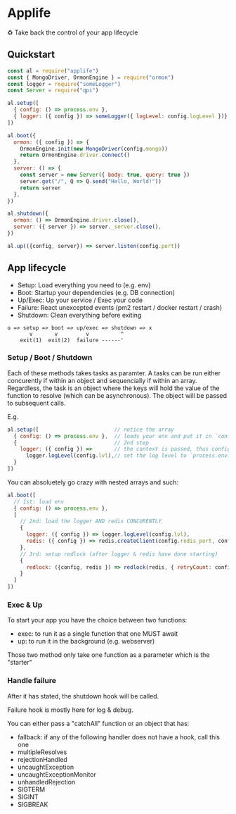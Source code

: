 # Applife

♻️ Take back the control of your app lifecycle

## Quickstart


```js
const al = require("applife")
const { MongoDriver, OrmonEngine } = require("ormon")
const logger = require("someLogger")
const Server = require("qpi")

al.setup([
  { config: () => process.env },
  { logger: ({ config }) => someLogger({ logLevel: config.logLevel })}
])

al.boot({
  ormon: ({ config }) => {
    OrmonEngine.init(new MongoDriver(config.mongo))
    return OrmonEngine.driver.connect()
  },
  server: () => {
    const server = new Server({ body: true, query: true })
    server.get("/", Q => Q.send("Hello, World!"))
    return server
  },
})

al.shutdown({
  ormon: () => OrmonEngine.driver.close(),
  server: ({ server }) => server._server.close(),
})

al.up(({config, server}) => server.listen(config.port))
```

## App lifecycle

- Setup: Load everything you need to (e.g. env)
- Boot: Startup your dependencies (e.g. DB connection)
- Up/Exec: Up your service / Exec your code
- Failure: React unexcepted events (pm2 restart / docker restart / crash)
- Shutdown: Clean everything before exiting

```
o => setup => boot => up/exec => shutdown => x
       v       v         v          ^
    exit(1)  exit(2)  failure ------'
```

### Setup / Boot / Shutdown

Each of these methods takes tasks as paramter.
A tasks can be run either concurently if within an object and sequencially if
within an array.
Regardless, the task is an object where the keys will hold the value of the
function to resolve (which can be asynchronous).
The object will be passed to subsequent calls.


E.g.
```js
al.setup([                        // notice the array
  { config: () => process.env },  // loads your env and put it in `config`
  {                               // 2nd step
    logger: ({ config }) =>       // the context is passed, thus config is available
      logger.logLevel(config.lvl),// set the log level to `process.env.lvl`)
  }
])
```

You can absoluetely go crazy with nested arrays and such:
```js
al.boot([
  // 1st: load env
  { config: () => process.env },
  [
    // 2nd: load the logger AND redis CONCURENTLY
    {
      logger: ({ config }) => logger.logLevel(config.lvl),
      redis: ({ config }) => redis.createClient(config.redis_port, config.redis_url)
    },
    // 3rd: setup redlock (after logger & redis have done starting)
    {
      redlock: ({config, redis }) => redlock(redis, { retryCount: config.redlock_retry })
    }
  ]
])
```

### Exec & Up

To start your app you have the choice between two functions:
- exec: to run it as a single function that one MUST await
- up: to run it in the background (e.g. webserver)

Those two method only take one function as a parameter which is the "starter"


### Handle failure

After it has stated, the shutdown hook will be called.

Failure hook is mostly here for log & debug.

You can either pass a "catchAll" function or an object that has:
- fallback: if any of the following handler does not have a hook, call this one
- multipleResolves
- rejectionHandled
- uncaughtException
- uncaughtExceptionMonitor
- unhandledRejection
- SIGTERM
- SIGINT
- SIGBREAK
